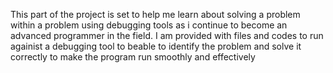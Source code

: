 This part of the project is set to help me learn about solving a problem within a problem using debugging tools as i continue to become an advanced programmer in the field.
I am provided with files and codes to run againist a debugging tool to beable to identify the problem and solve it correctly to make the program run smoothly and effectively
